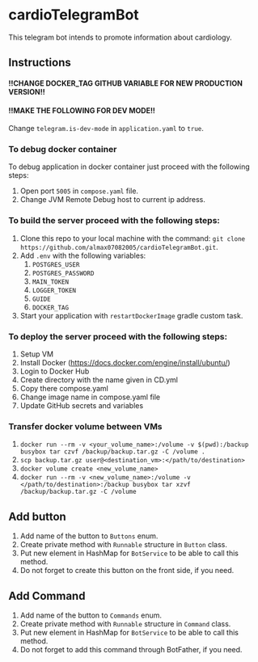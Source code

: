 # cardioTelegramBot

This telegram bot intends to promote information about cardiology.

## Instructions

#### !!CHANGE DOCKER_TAG GITHUB VARIABLE FOR NEW PRODUCTION VERSION!!
#### !!MAKE THE FOLLOWING FOR DEV MODE!!
Change ```telegram.is-dev-mode``` in ```application.yaml``` to ```true```.

### To debug docker container

To debug application in docker container just proceed with the following steps:

1. Open port ```5005``` in ```compose.yaml``` file.
2. Change JVM Remote Debug host to current ip address.

### To build the server proceed with the following steps:

1. Clone this repo to your local machine with the command: ```git clone https://github.com/almax07082005/cardioTelegramBot.git```.
2. Add ```.env``` with the following variables:
   1. ```POSTGRES_USER```
   2. ```POSTGRES_PASSWORD```
   3. ```MAIN_TOKEN```
   4. ```LOGGER_TOKEN```
   5. ```GUIDE```
   6. ```DOCKER_TAG```
3. Start your application with ```restartDockerImage``` gradle custom task.

### To deploy the server proceed with the following steps:

1. Setup VM
2. Install Docker (https://docs.docker.com/engine/install/ubuntu/)
3. Login to Docker Hub
4. Create directory with the name given in CD.yml
5. Copy there compose.yaml
6. Change image name in compose.yaml file
7. Update GitHub secrets and variables

### Transfer docker volume between VMs

1. ```docker run --rm -v <your_volume_name>:/volume -v $(pwd):/backup busybox tar czvf /backup/backup.tar.gz -C /volume .```
2. ```scp backup.tar.gz user@<destination_vm>:</path/to/destination>```
3. ```docker volume create <new_volume_name>```
4. ```docker run --rm -v <new_volume_name>:/volume -v </path/to/destination>:/backup busybox tar xzvf /backup/backup.tar.gz -C /volume```

## Add button

1. Add name of the button to ```Buttons``` enum.
2. Create private method with ```Runnable``` structure in ```Button``` class.
3. Put new element in HashMap for ```BotService``` to be able to call this method.
4. Do not forget to create this button on the front side, if you need.

## Add Command

1. Add name of the button to ```Commands``` enum.
2. Create private method with ```Runnable``` structure in ```Command``` class.
3. Put new element in HashMap for ```BotService``` to be able to call this method.
4. Do not forget to add this command through BotFather, if you need.
